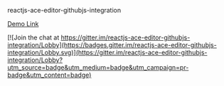 reactjs-ace-editor-githubjs-integration

[Demo Link](https://nykevinwong.github.io/reactjs-ace-editor-githubjs-integration/)


[![Join the chat at https://gitter.im/reactjs-ace-editor-githubjs-integration/Lobby](https://badges.gitter.im/reactjs-ace-editor-githubjs-integration/Lobby.svg)](https://gitter.im/reactjs-ace-editor-githubjs-integration/Lobby?utm_source=badge&utm_medium=badge&utm_campaign=pr-badge&utm_content=badge)